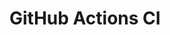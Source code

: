 # GitHub Actions CI


































































































































































































































































































































































































































































































































































































































































































































































































































































































































































































































































































































































































































































































































































































































































































































































































































































































































































































































































































